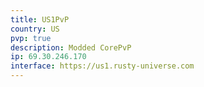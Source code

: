 ```yaml
---
title: US1PvP
country: US
pvp: true
description: Modded CorePvP
ip: 69.30.246.170
interface: https://us1.rusty-universe.com
---
```


